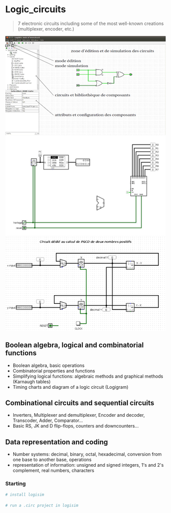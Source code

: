 # Logic_circuits

> 7 electronic circuits including some of the most well-known creations (multiplexer, encoder, etc.)

![image](image/circ1.png)
![image](image/circ2.png)
![image](image/circ3.png)

## Boolean algebra, logical and combinatorial functions

* Boolean algebra, basic operations
* Combinatorial properties and functions
* Simplifying logical functions: algebraic methods and graphical methods (Karnaugh tables)
* Timing charts and diagram of a logic circuit (Logigram)
  
## Combinational circuits and sequential circuits

* Inverters, Multiplexer and demultiplexer, Encoder and decoder, Transcoder, Adder, Comparator...
* Basic RS, JK and D flip-flops, counters and downcounters...

## Data representation and coding

* Number systems: decimal, binary, octal, hexadecimal, conversion from one base to another base, operations
* representation of information: unsigned and signed integers, 1's and 2's complement, real numbers, characters

### Starting

```bash
# install logisim

# run a .circ project in logisim
```
